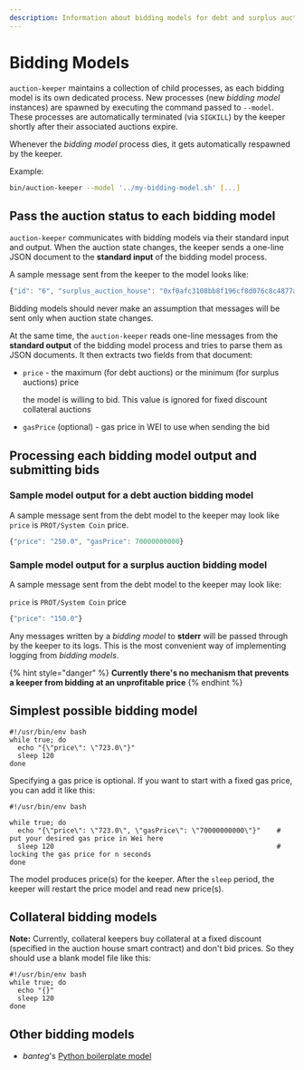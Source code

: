 ```yaml
---
description: Information about bidding models for debt and surplus auction keepers
---
```


# Bidding Models

`auction-keeper` maintains a collection of child processes, as each bidding model is its own dedicated process. New processes \(new _bidding model_ instances\) are spawned by executing the command passed to `--model`. These processes are automatically terminated \(via `SIGKILL`\) by the keeper shortly after their associated auctions expire.

Whenever the _bidding model_ process dies, it gets automatically respawned by the keeper.

Example:

```bash
bin/auction-keeper --model '../my-bidding-model.sh' [...]
```

## Pass the auction status to each bidding model

`auction-keeper` communicates with bidding models via their standard input and output. When the auction state changes, the keeper sends a one-line JSON document to the **standard input** of the bidding model process.

A sample message sent from the keeper to the model looks like:

```javascript
{"id": "6", "surplus_auction_house": "0xf0afc3108bb8f196cf8d076c8c4877a4c53d4e7c", "bid_amount": "7.142857142857142857", "amount_to_sell": "10000.000000000000000000", "bid_increase": "1.050000000000000000", "high_bidder": "0x00531a10c4fbd906313768d277585292aa7c923a", "block_time": 1530530620, "bid_expiry": 1530541420, "auction_deadline": 1531135256, "price": "1400.000000000000000028"}
```

Bidding models should never make an assumption that messages will be sent only when auction state changes.

At the same time, the `auction-keeper` reads one-line messages from the **standard output** of the bidding model process and tries to parse them as JSON documents. It then extracts two fields from that document:

* `price` - the maximum \(for debt auctions\) or the minimum \(for surplus auctions\) price

  the model is willing to bid. This value is ignored for fixed discount collateral auctions

* `gasPrice` \(optional\) - gas price in WEI to use when sending the bid

## Processing each bidding model output and submitting bids

### Sample model output for a debt auction bidding model

A sample message sent from the debt model to the keeper may look like `price` is `PROT/System Coin` price.

```javascript
{"price": "250.0", "gasPrice": 70000000000}
```

### Sample model output for a surplus auction bidding model

A sample message sent from the debt model to the keeper may look like:

`price` is `PROT/System Coin` price

```javascript
{"price": "150.0"}
```

Any messages written by a _bidding model_ to **stderr** will be passed through by the keeper to its logs. This is the most convenient way of implementing logging from _bidding models_.

{% hint style="danger" %}
**Currently there's no mechanism that prevents a keeper from bidding at an unprofitable price**
{% endhint %}

## Simplest possible bidding model

```text
#!/usr/bin/env bash
while true; do
  echo "{\"price\": \"723.0\"}"
  sleep 120                   
done
```

Specifying a gas price is optional. If you want to start with a fixed gas price, you can add it like this:

```text
#!/usr/bin/env bash

while true; do
  echo "{\"price\": \"723.0\", \"gasPrice\": \"70000000000\"}"    # put your desired gas price in Wei here
  sleep 120                                                       # locking the gas price for n seconds
done
```

The model produces price\(s\) for the keeper. After the `sleep` period, the keeper will restart the price model and read new price\(s\).

## Collateral bidding models

**Note:** Currently, collateral keepers buy collateral at a fixed discount \(specified in the auction house smart contract\) and don't bid prices. So they should use a blank model file like this:

```text
#!/usr/bin/env bash
while true; do
  echo "{}"
  sleep 120
done
```

## Other bidding models

* _banteg_'s [Python boilerplate model](https://gist.github.com/banteg/93808e6c0f1b9b6b470beaba5a140813)
